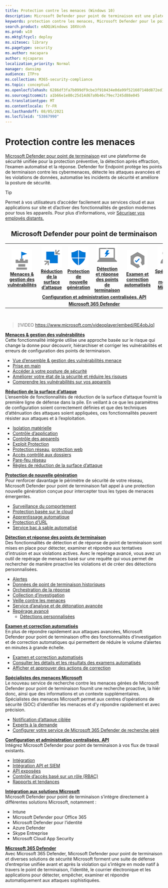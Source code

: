 ```yaml
---
title: Protection contre les menaces (Windows 10)
description: Microsoft Defender pour point de terminaison est une plateforme de sécurité unifiée pour la protection préventive, la détection après effraction, l’examen automatisé et la réponse.
keywords: protection contre les menaces, Microsoft Defender pour le point de terminaison, réduction de la surface d’attaque, protection nouvelle génération, protection évolutive des points de terminaison, examen et réponse automatisés, experts microsoft en matière de menaces, Score de sécurité Microsoft pour les appareils, recherche avancée, recherche de cybermenace, protection contre les menaces web
search.product: eADQiWindows 10XVcnh
ms.prod: w10
ms.mktglfcycl: deploy
ms.sitesec: library
ms.pagetype: security
ms.author: macapara
author: mjcaparas
localization_priority: Normal
manager: dansimp
audience: ITPro
ms.collection: M365-security-compliance
ms.topic: conceptual
ms.openlocfilehash: 6286df3fa7b099df9cbe3f910434e0da99f521607148d872ed13e6b97a5d26a6
ms.sourcegitcommit: a1b66e1e80c25d14d67a9b46c79ec7245d88e045
ms.translationtype: MT
ms.contentlocale: fr-FR
ms.lasthandoff: 08/05/2021
ms.locfileid: "53867990"
---
```

# <a name="threat-protection"></a>Protection contre les menaces

[Microsoft Defender pour point de terminaison](/microsoft-365/security/defender-endpoint/microsoft-defender-advanced-threat-protection) est une plateforme de sécurité unifiée pour la protection préventive, la détection après effraction, l’examen automatisé et la réponse. Defender for Endpoint protège les points de terminaison contre les cybermenaces, détecte les attaques avancées et les violations de données, automatise les incidents de sécurité et améliore la posture de sécurité.

> [!TIP]
> Permet à vos utilisateurs d’accéder facilement aux services cloud et aux applications sur site et d’activer des fonctionnalités de gestion modernes pour tous les appareils. Pour plus d’informations, voir [Sécuriser vos employés distants.](/enterprise-mobility-security/remote-work/) 

<center><h2>Microsoft Defender pour point de terminaison</center></h2>
<table>
<tr>
<td><a href="#tvm"><center><img src="images/TVM_icon.png" alt="threat and vulnerability icon"> <br><b>Menaces & gestion des vulnérabilités</b></center></a></td>
<td><a href="#asr"><center><img src="images/asr-icon.png" alt="attack surface reduction icon"> <br><b>Réduction de la surface d’attaque</b></center></a></td>
<td><center><a href="#ngp"><img src="images/ngp-icon.png" alt="next generation protection icon"><br> <b>Protection de nouvelle génération</b></a></center></td>
<td><center><a href="#edr"><img src="images/edr-icon.png" alt="endpoint detection and response icon"><br> <b>Détection et réponse des points de terminaison</b></a></center></td>
<td><center><a href="#ai"><img src="images/air-icon.png" alt="automated investigation and remediation icon"><br> <b>Examen et correction automatisés</b></a></center></td>
<td><center><a href="#mte"><img src="images/mte-icon.png" alt="microsoft threat experts icon"><br> <b>Spécialistes des menaces Microsoft</b></a></center></td>
</tr>
<tr>
<td colspan="7">
<a href="#apis"><center><b>Configuration et administration centralisées, API</a></b></center></td>
</tr>
<tr>
<td colspan="7"><a href="#mtp"><center><b>Microsoft 365 Defender</a></center></b></td>
</tr>
</table>
<br>

<a name="tvm"></a>

> [!VIDEO https://www.microsoft.com/videoplayer/embed/RE4obJq]

**[Menaces & gestion des vulnérabilités](next-gen-threat-and-vuln-mgt.md)**<br>
Cette fonctionnalité intégrée utilise une approche basée sur le risque qui change la donne pour découvrir, hiérarchiser et corriger les vulnérabilités et erreurs de configuration des points de terminaison.

- [Vue d’ensemble & gestion des vulnérabilités menace](next-gen-threat-and-vuln-mgt.md)
- [Prise en main](tvm-prerequisites.md)
- [Accéder à votre posture de sécurité](tvm-dashboard-insights.md)
- [Améliorer votre état de la sécurité et réduire les risques](tvm-security-recommendation.md)
- [Comprendre les vulnérabilités sur vos appareils](tvm-software-inventory.md)

<a name="asr"></a>

**[Réduction de la surface d’attaque](overview-attack-surface-reduction.md)**<br>
L’ensemble de fonctionnalités de réduction de la surface d’attaque fournit la première ligne de défense dans la pile. En veillant à ce que les paramètres de configuration soient correctement définies et que des techniques d’atténuation des attaques soient appliquées, ces fonctionnalités peuvent résister aux attaques et à l’exploitation.

- [Isolation matérielle](overview-hardware-based-isolation.md)
- [Contrôle d’application](/windows/security/threat-protection/windows-defender-application-control/windows-defender-application-control)
- [Contrôle des appareils](/windows/security/threat-protection/device-guard/introduction-to-device-guard-virtualization-based-security-and-windows-defender-application-control)
- [Exploit Protection](exploit-protection.md)
- [Protection réseau](network-protection.md), [protection web](web-protection-overview.md)
- [Accès contrôlé aux dossiers](controlled-folders.md)
- [Pare-feu réseau](/windows/security/threat-protection/windows-firewall/windows-firewall-with-advanced-security)
- [Règles de réduction de la surface d’attaque](attack-surface-reduction.md)

<a name="ngp"></a>

**[Protection de nouvelle génération](/windows/security/threat-protection/microsoft-defender-antivirus/microsoft-defender-antivirus-in-windows-10)**<br>
Pour renforcer davantage le périmètre de sécurité de votre réseau, Microsoft Defender pour point de terminaison fait appel à une protection nouvelle génération conçue pour intercepter tous les types de menaces émergentes.

- [Surveillance du comportement](/windows/security/threat-protection/microsoft-defender-antivirus/configure-real-time-protection-microsoft-defender-antivirus)
- [Protection basée sur le cloud](/windows/security/threat-protection/microsoft-defender-antivirus/configure-protection-features-microsoft-defender-antivirus)
- [Apprentissage automatique](/windows/security/threat-protection/microsoft-defender-antivirus/utilize-microsoft-cloud-protection-microsoft-defender-antivirus)
- [Protection d’URL](/windows/security/threat-protection/microsoft-defender-antivirus/configure-network-connections-microsoft-defender-antivirus)
- [Service bac à sable automatisé](/windows/security/threat-protection/microsoft-defender-antivirus/configure-block-at-first-sight-microsoft-defender-antivirus)

<a name="edr"></a>

**[Détection et réponse des points de terminaison](overview-endpoint-detection-response.md)**<br>
Des fonctionnalités de détection et de réponse de point de terminaison sont mises en place pour détecter, examiner et répondre aux tentatives d’intrusion et aux violations actives. Avec le repérage avancé, vous avez un outil de repérage de menaces basé sur une requête qui vous permet de rechercher de manière proactive les violations et de créer des détections personnalisées.

- [Alertes](alerts-queue.md)
- [Données de point de terminaison historiques](investigate-machines.md#timeline)
- [Orchestration de la réponse](/windows/security/threat-protection/microsoft-defender-atp/respond-machine-alerts)
- [Collection d’investigation](respond-machine-alerts.md#collect-investigation-package-from-devices)
- [Veille contre les menaces](threat-indicator-concepts.md)
- [Service d’analyse et de détonation avancée](respond-file-alerts.md#deep-analysis)
- [Repérage avancé](advanced-hunting-overview.md)
    - [Détections personnalisées](overview-custom-detections.md)

<a name="ai"></a>

**[Examen et correction automatisés](automated-investigations.md)**<br>
En plus de répondre rapidement aux attaques avancées, Microsoft Defender pour point de terminaison offre des fonctionnalités d’investigation et de correction automatiques qui permettent de réduire le volume d’alertes en minutes à grande échelle.

- [Examen et correction automatisés](automated-investigations.md)
- [Consulter les détails et les résultats des examens automatisés](auto-investigation-action-center.md)
- [Afficher et approuver des actions de correction](manage-auto-investigation.md)

<a name="mte"></a>

**[Spécialistes des menaces Microsoft](microsoft-threat-experts.md)**<br>
Le nouveau service de recherche contre les menaces gérées de Microsoft Defender pour point de terminaison fournit une recherche proactive, la hiér donc, ainsi que des informations et un contexte supplémentaires. Spécialistes des menaces Microsoft permet aux centres d’opérations de sécurité (SOC) d’identifier les menaces et d’y répondre rapidement et avec précision.

- [Notification d’attaque ciblée](microsoft-threat-experts.md)
- [Experts à la demande](microsoft-threat-experts.md)
- [Configurer votre service de Microsoft 365 Defender de recherche géré](configure-microsoft-threat-experts.md)

<a name="apis"></a>

**[Configuration et administration centralisées, API](management-apis.md)**<br>
Intégrez Microsoft Defender pour point de terminaison à vos flux de travail existants.
- [Intégration](onboard-configure.md)
- [Intégration API et SIEM](configure-siem.md)
- [API exposées](apis-intro.md)
- [Contrôle d’accès basé sur un rôle (RBAC)](rbac.md)
- [Rapports et tendances](threat-protection-reports.md)

<a name="integration"></a>
**[Intégration aux solutions Microsoft](threat-protection-integration.md)** <br>
 Microsoft Defender pour point de terminaison s’intègre directement à différentes solutions Microsoft, notamment :
- Intune
- Microsoft Defender pour Office 365
- Microsoft Defender pour l’identité
- Azure Defender
- Skype Entreprise
- Microsoft Cloud App Security

<a name="mtp"></a>
**[Microsoft 365 Defender](/microsoft-365/security/defender/microsoft-threat-protection)**<br>
 Avec Microsoft 365 Defender, Microsoft Defender pour point de terminaison et diverses solutions de sécurité Microsoft forment une suite de défense d’entreprise unifiée avant et après la violation qui s’intègre en mode natif à travers le point de terminaison, l’identité, le courrier électronique et les applications pour détecter, empêcher, examiner et répondre automatiquement aux attaques sophistiquées.
